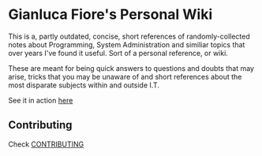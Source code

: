 # Gianluca Fiore's Personal Wiki

This is a, partly outdated, concise, short references of randomly-collected notes about Programming, System Administration and similiar topics that over years I've found it useful. Sort of a personal reference, or wiki.

These are meant for being quick answers to questions and doubts that may arise, tricks that you may be unaware of and short references about the most disparate subjects within and outside I.T.

See it in action [here](https://www.gianlucafiore.it/Personal-Wiki/)

## Contributing

Check [CONTRIBUTING](CONTRIBUTING.md)
